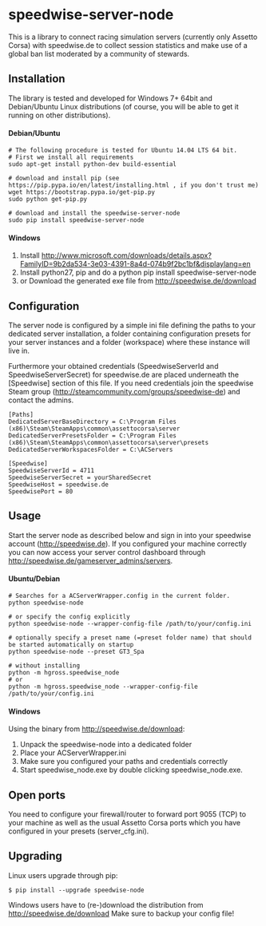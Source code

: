 # speedwise-server-node
This is a library to connect racing simulation servers (currently only Assetto Corsa) with speedwise.de to collect session statistics and make use of a global ban list moderated by a community of stewards.

## Installation
The library is tested and developed for Windows 7+ 64bit and Debian/Ubuntu Linux distributions (of course, you will be able to get it running on other distributions).

#### Debian/Ubuntu
```
# The following procedure is tested for Ubuntu 14.04 LTS 64 bit.
# First we install all requirements
sudo apt-get install python-dev build-essential

# download and install pip (see https://pip.pypa.io/en/latest/installing.html , if you don't trust me)
wget https://bootstrap.pypa.io/get-pip.py
sudo python get-pip.py

# download and install the speedwise-server-node
sudo pip install speedwise-server-node
```

#### Windows
1. Install http://www.microsoft.com/downloads/details.aspx?FamilyID=9b2da534-3e03-4391-8a4d-074b9f2bc1bf&displaylang=en 
2. Install python27, pip and do a python pip install speedwise-server-node
3. or Download the generated exe file from http://speedwise.de/download

## Configuration
The server node is configured by a simple ini file defining the paths to your dedicated server installation, a folder containing configuration presets for your server instances and a folder (workspace) where these instance will live in.

Furthermore your obtained credentials (SpeedwiseServerId and SpeedwiseServerSecret) for speedwise.de are placed underneath the [Speedwise] section of this file. If you need credentials join the speedwise Steam group (http://steamcommunity.com/groups/speedwise-de) and contact the admins.

```
[Paths]
DedicatedServerBaseDirectory = C:\Program Files (x86)\Steam\SteamApps\common\assettocorsa\server
DedicatedServerPresetsFolder = C:\Program Files (x86)\Steam\SteamApps\common\assettocorsa\server\presets
DedicatedServerWorkspacesFolder = C:\ACServers

[Speedwise]
SpeedwiseServerId = 4711
SpeedwiseServerSecret = yourSharedSecret
SpeedwiseHost = speedwise.de
SpeedwisePort = 80
```

## Usage
Start the server node as described below and sign in into your speedwise account (http://speedwise.de). If you configured your machine correctly you can now access your server control dashboard through http://speedwise.de/gameserver_admins/servers.

#### Ubuntu/Debian
```
# Searches for a ACServerWrapper.config in the current folder.
python speedwise-node

# or specify the config explicitly
python speedwise-node --wrapper-config-file /path/to/your/config.ini

# optionally specify a preset name (=preset folder name) that should be started automatically on startup
python speedwise-node --preset GT3_Spa

# without installing
python -m hgross.speedwise_node
# or
python -m hgross.speedwise_node --wrapper-config-file /path/to/your/config.ini
```

#### Windows
Using the binary from http://speedwise.de/download:
1. Unpack the speedwise-node into a dedicated folder
2. Place your ACServerWrapper.ini
3. Make sure you configured your paths and credentials correctly
4. Start speedwise_node.exe by double clicking speedwise_node.exe.


## Open ports
You need to configure your firewall/router to forward port 9055 (TCP) to your machine as well as the usual Assetto Corsa ports which you have configured in your presets (server_cfg.ini).

## Upgrading
Linux users upgrade through pip:
```
$ pip install --upgrade speedwise-node
```
Windows users have to (re-)download the distribution from http://speedwise.de/download
Make sure to backup your config file!
